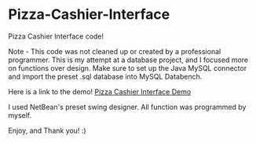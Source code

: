 # Pizza-Cashier-Interface
Pizza Cashier Interface code! 

Note -
This code was not cleaned up or created by a professional programmer. This is my attempt at a database project, and I focused more on functions over design.
Make sure to set up the Java MySQL connector and import the preset .sql database into MySQL Databench.

Here is a link to the demo!
[Pizza Cashier Interface Demo](https://youtu.be/lOF16sb1GNc)

I used NetBean's preset swing designer. All function was programmed by myself. 


Enjoy, and 
Thank you! :)
